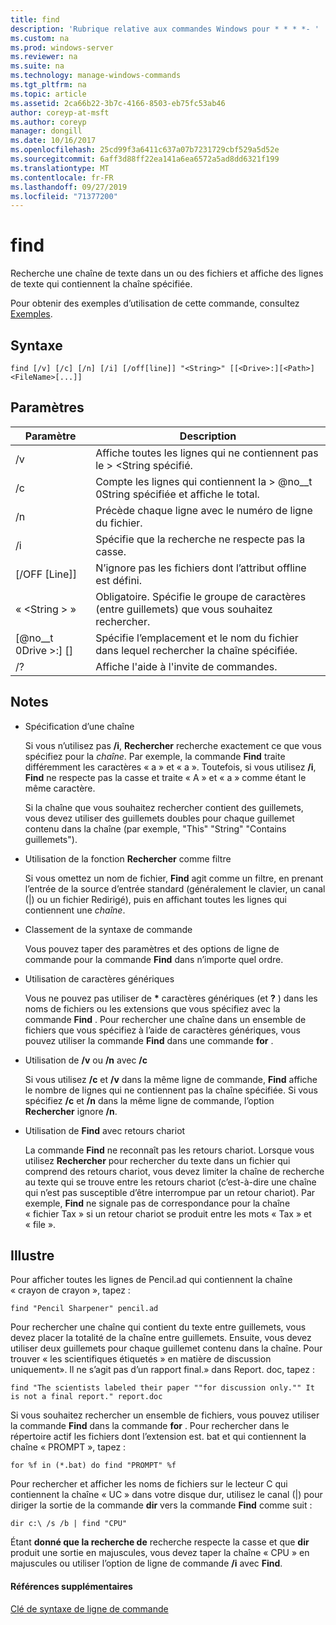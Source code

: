 ```yaml
---
title: find
description: 'Rubrique relative aux commandes Windows pour * * * *- '
ms.custom: na
ms.prod: windows-server
ms.reviewer: na
ms.suite: na
ms.technology: manage-windows-commands
ms.tgt_pltfrm: na
ms.topic: article
ms.assetid: 2ca66b22-3b7c-4166-8503-eb75fc53ab46
author: coreyp-at-msft
ms.author: coreyp
manager: dongill
ms.date: 10/16/2017
ms.openlocfilehash: 25cd99f3a6411c637a07b7231729cbf529a5d52e
ms.sourcegitcommit: 6aff3d88ff22ea141a6ea6572a5ad8dd6321f199
ms.translationtype: MT
ms.contentlocale: fr-FR
ms.lasthandoff: 09/27/2019
ms.locfileid: "71377200"
---
```

# <a name="find"></a>find



Recherche une chaîne de texte dans un ou des fichiers et affiche des lignes de texte qui contiennent la chaîne spécifiée.

Pour obtenir des exemples d’utilisation de cette commande, consultez [Exemples](#BKMK_examples).

## <a name="syntax"></a>Syntaxe

```
find [/v] [/c] [/n] [/i] [/off[line]] "<String>" [[<Drive>:][<Path>]<FileName>[...]]
```

## <a name="parameters"></a>Paramètres

|           Paramètre           |                                              Description                                               |
|-------------------------------|--------------------------------------------------------------------------------------------------------|
|              /v               |                    Affiche toutes les lignes qui ne contiennent pas le > \<String spécifié.                     |
|              /c               |              Compte les lignes qui contiennent la > @no__t 0String spécifiée et affiche le total.              |
|              /n               |                            Précède chaque ligne avec le numéro de ligne du fichier.                             |
|              /i               |                            Spécifie que la recherche ne respecte pas la casse.                            |
|         [/OFF [Line]]          |                        N’ignore pas les fichiers dont l’attribut offline est défini.                        |
|          « \<String > »          | Obligatoire. Spécifie le groupe de caractères (entre guillemets) que vous souhaitez rechercher. |
| [@no__t 0Drive >:] [<Path>] <FileName> |        Spécifie l’emplacement et le nom du fichier dans lequel rechercher la chaîne spécifiée.        |
|              /?               |                                  Affiche l'aide à l'invite de commandes.                                  |

## <a name="remarks"></a>Notes

-   Spécification d’une chaîne

    Si vous n’utilisez pas **/i**, **Rechercher** recherche exactement ce que vous spécifiez pour la *chaîne*. Par exemple, la commande **Find** traite différemment les caractères « a » et « a ». Toutefois, si vous utilisez **/i**, **Find** ne respecte pas la casse et traite « A » et « a » comme étant le même caractère.

    Si la chaîne que vous souhaitez rechercher contient des guillemets, vous devez utiliser des guillemets doubles pour chaque guillemet contenu dans la chaîne (par exemple, "This" "String" "Contains guillemets").
-   Utilisation de la fonction **Rechercher** comme filtre

    Si vous omettez un nom de fichier, **Find** agit comme un filtre, en prenant l’entrée de la source d’entrée standard (généralement le clavier, un canal (|) ou un fichier Redirigé), puis en affichant toutes les lignes qui contiennent une *chaîne*.
-   Classement de la syntaxe de commande

    Vous pouvez taper des paramètres et des options de ligne de commande pour la commande **Find** dans n’importe quel ordre.
-   Utilisation de caractères génériques

    Vous ne pouvez pas utiliser de **&#42;** caractères génériques (et **?** ) dans les noms de fichiers ou les extensions que vous spécifiez avec la commande **Find** . Pour rechercher une chaîne dans un ensemble de fichiers que vous spécifiez à l’aide de caractères génériques, vous pouvez utiliser la commande **Find** dans une commande **for** .
-   Utilisation de **/v** ou **/n** avec **/c**

    Si vous utilisez **/c** et **/v** dans la même ligne de commande, **Find** affiche le nombre de lignes qui ne contiennent pas la chaîne spécifiée. Si vous spécifiez **/c** et **/n** dans la même ligne de commande, l’option **Rechercher** ignore **/n**.
-   Utilisation de **Find** avec retours chariot

    La commande **Find** ne reconnaît pas les retours chariot. Lorsque vous utilisez **Rechercher** pour rechercher du texte dans un fichier qui comprend des retours chariot, vous devez limiter la chaîne de recherche au texte qui se trouve entre les retours chariot (c’est-à-dire une chaîne qui n’est pas susceptible d’être interrompue par un retour chariot). Par exemple, **Find** ne signale pas de correspondance pour la chaîne « fichier Tax » si un retour chariot se produit entre les mots « Tax » et « file ».

## <a name="BKMK_examples"></a>Illustre

Pour afficher toutes les lignes de Pencil.ad qui contiennent la chaîne « crayon de crayon », tapez :
```
find "Pencil Sharpener" pencil.ad
```
Pour rechercher une chaîne qui contient du texte entre guillemets, vous devez placer la totalité de la chaîne entre guillemets. Ensuite, vous devez utiliser deux guillemets pour chaque guillemet contenu dans la chaîne. Pour trouver « les scientifiques étiquetés » en matière de discussion uniquement». Il ne s’agit pas d’un rapport final.» dans Report. doc, tapez :
```
find "The scientists labeled their paper ""for discussion only."" It is not a final report." report.doc
```
Si vous souhaitez rechercher un ensemble de fichiers, vous pouvez utiliser la commande **Find** dans la commande **for** . Pour rechercher dans le répertoire actif les fichiers dont l’extension est. bat et qui contiennent la chaîne « PROMPT », tapez :
```
for %f in (*.bat) do find "PROMPT" %f 
```
Pour rechercher et afficher les noms de fichiers sur le lecteur C qui contiennent la chaîne « UC » dans votre disque dur, utilisez le canal (|) pour diriger la sortie de la commande **dir** vers la commande **Find** comme suit :
```
dir c:\ /s /b | find "CPU" 
```
Étant **donné que la recherche de** recherche respecte la casse et que **dir** produit une sortie en majuscules, vous devez taper la chaîne « CPU » en majuscules ou utiliser l’option de ligne de commande **/i** avec **Find**.

#### <a name="additional-references"></a>Références supplémentaires

[Clé de syntaxe de ligne de commande](command-line-syntax-key.md)